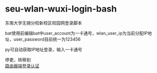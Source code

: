 # seu-wlan-wuxi-login-bash
东南大学无锡分校新校区校园网登录脚本

bat使用前编辑bat中user_account为一卡通号，wlan_user_ip为当前分配IP地址，user_password目前统一为123456

py可自动获取IP地址登录，输入一卡通号

停更，转移到  
[路由器端登录认证](https://github.com/InTereSTingHE/seu-wlan-on-openwrt)
